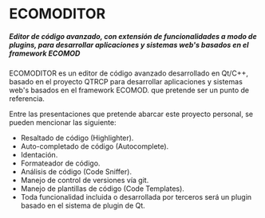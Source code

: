 # ECOMODITOR
##### Editor de código avanzado, con extensión de funcionalidades a modo de plugins, para desarrollar aplicaciones y sistemas web's basados en el framework ECOMOD
ECOMODITOR es un editor de código avanzado desarrollado en Qt/C++, basado en el proyecto QTRCP para desarrollar aplicaciones y sistemas web's basados en el framework ECOMOD. que pretende ser un punto de referencia.

Entre las presentaciones que pretende abarcar este proyecto personal, se pueden mencionar las siguiente:
* Resaltado de código (Highlighter).
* Auto-completado de código (Autocomplete).
* Identación.
* Formateador de código.
* Análisis de código (Code Sniffer).
* Manejo de control de versiones vía git.
* Manejo de plantillas de código (Code Templates).
* Toda funcionalidad incluida o desarrollada por terceros será un plugin basado en el sistema de plugin de Qt.
